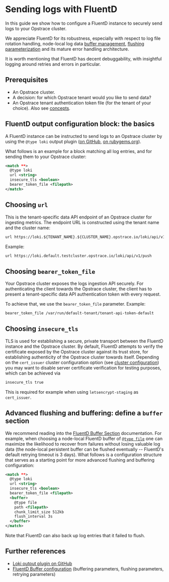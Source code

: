 # Sending logs with FluentD

In this guide we show how to configure a FluentD instance to securely send logs to your Opstrace cluster.

We appreciate FluentD for its robustness, especially with respect to log file rotation handling, node-local log data [buffer management](https://docs.fluentd.org/buffer), [flushing parameterization](https://docs.fluentd.org/configuration/buffer-section#flushing-parameters) and its mature error handling architecture.

It is worth mentioning that FluentD has decent debuggability, with insightful logging around retries and errors in particular.

## Prerequisites

* An Opstrace cluster.
* A decision: for which Opstrace tenant would you like to send data?
* An Opstrace tenant authentication token file (for the tenant of your choice). Also see [concepts](../../references/concepts.md).

## FluentD output configuration block: the basics

A FluentD instance can be instructed to send logs to an Opstrace cluster by using the `@type loki` output plugin ([on GitHub](https://github.com/grafana/loki/tree/main/clients/cmd/fluentd), [on rubygems.org](https://rubygems.org/gems/fluent-plugin-grafana-loki)).

What follows is an example for a block matching all log entries, and for sending them to your Opstrace cluster:


```xml
<match **>
  @type loki
  url <string>
  insecure_tls <boolean>
  bearer_token_file <filepath>
</match>
```

## Choosing `url`

This is the tenant-specific data API endpoint of an Opstrace cluster for ingesting metrics.
The endpoint URL is constructed using the tenant name and the cluster name:

```xml
url https://loki.${TENANT_NAME}.${CLUSTER_NAME}.opstrace.io/loki/api/v1/push
```

Example:

```xml
url https://loki.default.testcluster.opstrace.io/loki/api/v1/push
```

## Choosing `bearer_token_file`

Your Opstrace cluster exposes the logs ingestion API securely.
For authenticating the client towards the Opstrace cluster, the client has to present a tenant-specific data API authentication token with every request.

To achieve that, we use the `bearer_token_file` parameter. Example:

```xml
bearer_token_file /var/run/default-tenant/tenant-api-token-default
```

## Choosing `insecure_tls`

TLS is used for establishing a secure, private transport between the FluentD instance and the Opstrace cluster.
By default, FluentD attempts to verify the certificate exposed by the Opstrace cluster against its trust store, for establishing authenticity of the Opstrace cluster towards itself.
Depending on the `cert_issuer` cluster configuration option (see [cluster configuration](../../references/cluster-configuration.md)) you may want to disable server certificate verification for testing purposes, which can be achieved via

```xml
insecure_tls true
```

This is required for example when using `letsencrypt-staging` as `cert_issuer`.

## Advanced flushing and buffering: define a `buffer` section

We recommend reading into the [FluentD Buffer Section](https://docs.fluentd.org/configuration/buffer-section) documentation.
For example, when choosing a node-local FluentD buffer of [`@type file`](https://docs.fluentd.org/buffer/file) one can maximize the likelihood to recover from failures without losing valuable log data (the node-local persistent buffer can  be flushed eventually -- FluentD's default retrying timeout is 3 days). What follows is a configuration structure that serves as a starting point for more advanced flushing and buffering configuration:

```xml
<match **>
  @type loki
  url <string>
  insecure_tls <boolean>
  bearer_token_file <filepath>
  <buffer>
    @type file
    path <filepath>
    chunk_limit_size 512kb
    flush_interval 3s
  </buffer>
</match>
```

Note that FluentD can also back up log entries that it failed to flush.

## Further references

* [Loki output plugin on GitHub](https://github.com/grafana/loki/tree/main/clients/cmd/fluentd)
* [FluentD Buffer configuration](https://docs.fluentd.org/configuration/buffer-section) (buffering parameters, flushing parameters, retrying parameters)

